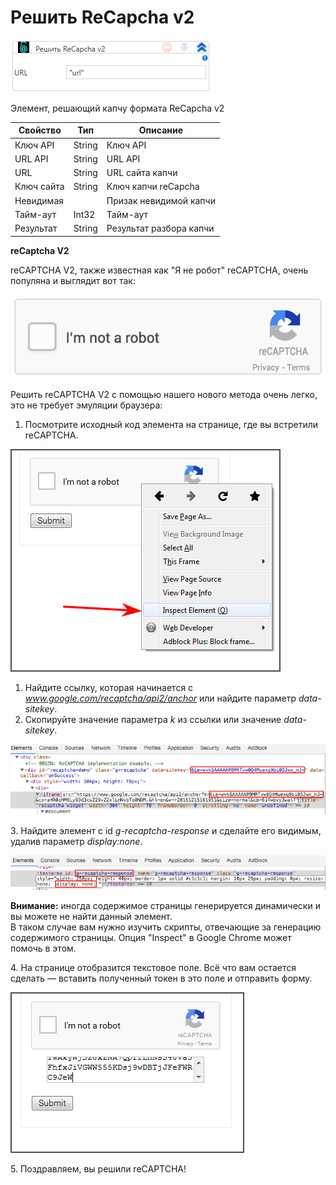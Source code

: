 # Решить ReCapcha v2

![](<../../../.gitbook/assets/image (832).png>)

Элемент, решающий капчу формата ReCapcha v2

| Свойство   | Тип    | Описание                |
| ---------- | ------ | ----------------------- |
| Ключ API   | String | Ключ API                |
| URL API    | String | URL API                 |
| URL        | String | URL сайта капчи         |
| Ключ сайта | String | Ключ капчи reCapcha     |
| Невидимая  |        | Призак невидимой капчи  |
| Тайм-аут   | Int32  | Тайм-аут                |
| Результат  | String | Результат разбора капчи |



**reCaptcha V2**

reCAPTCHA V2, также известная как "Я не робот" reCAPTCHA, очень популяна и выглядит вот так:

![](<../../../.gitbook/assets/image (604).png>)



Решить reCAPTCHA V2 с помощью нашего нового метода очень легко, это не требует эмуляции браузера:

1. Посмотрите исходный код элемента на странице, где вы встретили reCAPTCHA.

![](<../../../.gitbook/assets/image (486).png>)

1. Найдите ссылку, которая начинается с _www.google.com/recaptcha/api2/anchor_ или найдите параметр _data-sitekey_.
2. Скопируйте значение параметра _k_ из ссылки или значение _data-sitekey_.

![](<../../../.gitbook/assets/image (587).png>)

3\.  Найдите элемент с id _g-recaptcha-response_ и сделайте его видимым, удалив параметр _display:none_.

![](<../../../.gitbook/assets/image (500).png>)

**Внимание:** иногда содержимое страницы генерируется динамически и вы можете не найти данный элемент.\
В таком случае вам нужно изучить скрипты, отвечающие за генерацию содержимого страницы. Опция "Inspect" в Google Chrome может помочь в этом.

4\.  На странице отобразится текстовое поле. Всё что вам остается сделать — вставить полученный токен в это поле и отправить форму.

![](<../../../.gitbook/assets/image (475).png>)

5\.  Поздравляем, вы решили reCAPTCHA!
